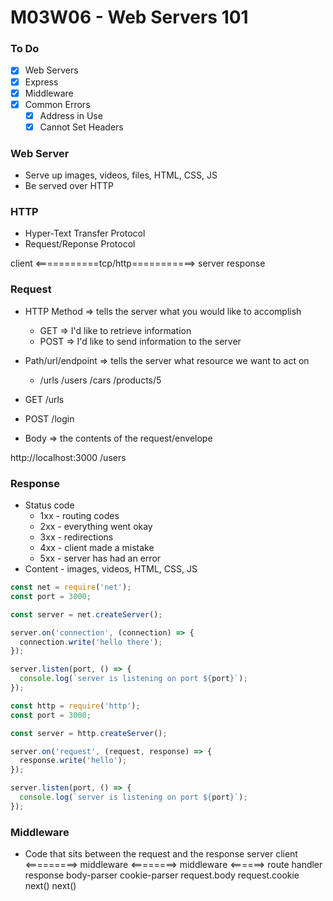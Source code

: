 # M03W06 - Web Servers 101

### To Do
- [x] Web Servers
- [x] Express
- [x] Middleware
- [x] Common Errors
  - [x] Address in Use
  - [x] Cannot Set Headers

### Web Server
* Serve up images, videos, files, HTML, CSS, JS
* Be served over HTTP

### HTTP
* Hyper-Text Transfer Protocol
* Request/Reponse Protocol


client <===========tcp/http===========> server
response

### Request
* HTTP Method => tells the server what you would like to accomplish
  * GET => I'd like to retrieve information
  * POST => I'd like to send information to the server
* Path/url/endpoint => tells the server what resource we want to act on
  * /urls /users /cars /products/5

* GET /urls
* POST /login

* Body => the contents of the request/envelope

http://localhost:3000 /users


### Response
* Status code
  * 1xx - routing codes
  * 2xx - everything went okay
  * 3xx - redirections
  * 4xx - client made a mistake
  * 5xx - server has had an error
* Content - images, videos, HTML, CSS, JS


```js
const net = require('net');
const port = 3000;

const server = net.createServer();

server.on('connection', (connection) => {
  connection.write('hello there');
});

server.listen(port, () => {
  console.log(`server is listening on port ${port}`);
});
```

```js
const http = require('http');
const port = 3000;

const server = http.createServer();

server.on('request', (request, response) => {
  response.write('hello');
});

server.listen(port, () => {
  console.log(`server is listening on port ${port}`);
});
```

### Middleware
* Code that sits between the request and the response
                    server
client <=========> middleware <========> middleware <======> route handler
response
                  body-parser           cookie-parser
                  request.body          request.cookie
                  next()                next()


















